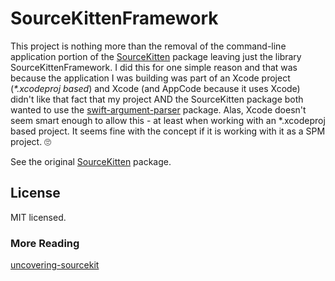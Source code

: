 # SourceKittenFramework

This project is nothing more than the removal of the command-line application portion of the [SourceKitten](https://github.com/jpsim/SourceKitten) package leaving just the library SourceKittenFramework.  I did this for one simple reason and that was because the application I was building was part of an Xcode project (*\*.xcodeproj based*) and Xcode (and AppCode because it uses Xcode) didn't like that fact that my project AND the SourceKitten package both wanted to use the [swift-argument-parser](https://github.com/apple/swift-argument-parser) package.  Alas, Xcode doesn't seem smart enough to allow this - at least when working with an *.xcodeproj based project.  It seems fine with the concept if it is working with it as a SPM project. 🙄

See the original [SourceKitten](https://github.com/jpsim/SourceKitten) package.

## License

MIT licensed.

### More Reading

[uncovering-sourcekit](http://jpsim.com/uncovering-sourcekit)

